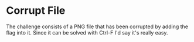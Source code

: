 # Corrupt File

The challenge consists of a PNG file that has been corrupted by adding the flag into it. Since it can be solved with Ctrl-F I'd say it's really easy.
